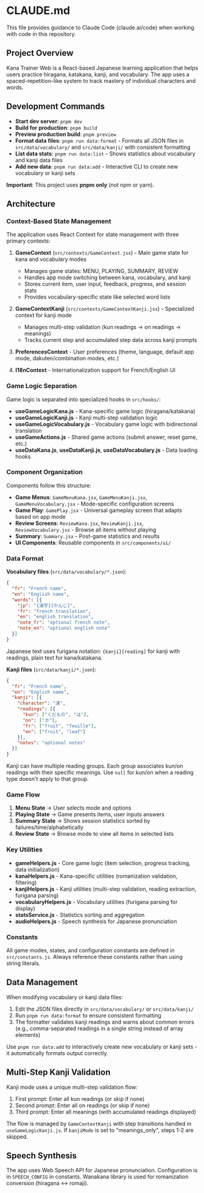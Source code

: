 # CLAUDE.md

This file provides guidance to Claude Code (claude.ai/code) when working with code in this repository.

## Project Overview

Kana Trainer Web is a React-based Japanese learning application that helps users practice hiragana, katakana, kanji, and vocabulary. The app uses a spaced-repetition-like system to track mastery of individual characters and words.

## Development Commands

- **Start dev server**: `pnpm dev`
- **Build for production**: `pnpm build`
- **Preview production build**: `pnpm preview`
- **Format data files**: `pnpm run data:format` - Formats all JSON files in `src/data/vocabulary/` and `src/data/kanji/` with consistent formatting
- **List data stats**: `pnpm run data:list` - Shows statistics about vocabulary and kanji data files
- **Add new data**: `pnpm run data:add` - Interactive CLI to create new vocabulary or kanji sets

**Important**: This project uses **pnpm only** (not npm or yarn).

## Architecture

### Context-Based State Management

The application uses React Context for state management with three primary contexts:

1. **GameContext** (`src/contexts/GameContext.jsx`) - Main game state for kana and vocabulary modes
   - Manages game states: MENU, PLAYING, SUMMARY, REVIEW
   - Handles app mode switching between kana, vocabulary, and kanji
   - Stores current item, user input, feedback, progress, and session stats
   - Provides vocabulary-specific state like selected word lists

2. **GameContextKanji** (`src/contexts/GameContextKanji.jsx`) - Specialized context for kanji mode
   - Manages multi-step validation (kun readings → on readings → meanings)
   - Tracks current step and accumulated step data across kanji prompts

3. **PreferencesContext** - User preferences (theme, language, default app mode, dakuten/combination modes, etc.)

4. **I18nContext** - Internationalization support for French/English UI

### Game Logic Separation

Game logic is separated into specialized hooks in `src/hooks/`:

- **useGameLogicKana.js** - Kana-specific game logic (hiragana/katakana)
- **useGameLogicKanji.js** - Kanji multi-step validation logic
- **useGameLogicVocabulary.js** - Vocabulary game logic with bidirectional translation
- **useGameActions.js** - Shared game actions (submit answer, reset game, etc.)
- **useDataKana.js**, **useDataKanji.js**, **useDataVocabulary.js** - Data loading hooks

### Component Organization

Components follow this structure:
- **Game Menus**: `GameMenuKana.jsx`, `GameMenuKanji.jsx`, `GameMenuVocabulary.jsx` - Mode-specific configuration screens
- **Game Play**: `GamePlay.jsx` - Universal gameplay screen that adapts based on app mode
- **Review Screens**: `ReviewKana.jsx`, `ReviewKanji.jsx`, `ReviewVocabulary.jsx` - Browse all items without playing
- **Summary**: `Summary.jsx` - Post-game statistics and results
- **UI Components**: Reusable components in `src/components/ui/`

### Data Format

**Vocabulary files** (`src/data/vocabulary/*.json`):
```json
{
  "fr": "French name",
  "en": "English name",
  "words": [{
    "jp": "{漢字}[かんじ]",
    "fr": "french translation",
    "en": "english translation",
    "note_fr": "optional french note",
    "note_en": "optional english note"
  }]
}
```

Japanese text uses furigana notation: `{kanji}[reading]` for kanji with readings, plain text for kana/katakana.

**Kanji files** (`src/data/kanji/*.json`):
```json
{
  "fr": "French name",
  "en": "English name",
  "kanji": [{
    "character": "漢",
    "readings": [{
      "kun": ["くだもの", "は"],
      "on": ["カ"],
      "fr": ["fruit", "feuille"],
      "en": ["fruit", "leaf"]
    }],
    "notes": "optional notes"
  }]
}
```

Kanji can have multiple reading groups. Each group associates kun/on readings with their specific meanings. Use `null` for kun/on when a reading type doesn't apply to that group.

### Game Flow

1. **Menu State** → User selects mode and options
2. **Playing State** → Game presents items, user inputs answers
3. **Summary State** → Shows session statistics sorted by failures/time/alphabetically
4. **Review State** → Browse mode to view all items in selected lists

### Key Utilities

- **gameHelpers.js** - Core game logic (item selection, progress tracking, data initialization)
- **kanaHelpers.js** - Kana-specific utilities (romanization validation, filtering)
- **kanjiHelpers.js** - Kanji utilities (multi-step validation, reading extraction, furigana parsing)
- **vocabularyHelpers.js** - Vocabulary utilities (furigana parsing for display)
- **statsService.js** - Statistics sorting and aggregation
- **audioHelpers.js** - Speech synthesis for Japanese pronunciation

### Constants

All game modes, states, and configuration constants are defined in `src/constants.js`. Always reference these constants rather than using string literals.

## Data Management

When modifying vocabulary or kanji data files:
1. Edit the JSON files directly in `src/data/vocabulary/` or `src/data/kanji/`
2. Run `pnpm run data:format` to ensure consistent formatting
3. The formatter validates kanji readings and warns about common errors (e.g., comma-separated readings in a single string instead of array elements)

Use `pnpm run data:add` to interactively create new vocabulary or kanji sets - it automatically formats output correctly.

## Multi-Step Kanji Validation

Kanji mode uses a unique multi-step validation flow:
1. First prompt: Enter all kun readings (or skip if none)
2. Second prompt: Enter all on readings (or skip if none)
3. Third prompt: Enter all meanings (with accumulated readings displayed)

The flow is managed by `GameContextKanji` with step transitions handled in `useGameLogicKanji.js`. If `kanjiMode` is set to "meanings_only", steps 1-2 are skipped.

## Speech Synthesis

The app uses Web Speech API for Japanese pronunciation. Configuration is in `SPEECH_CONFIG` in constants. Wanakana library is used for romanization conversion (hiragana ↔ romaji).
